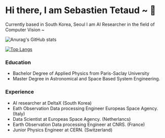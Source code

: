 # Hi there, I am Sebastien Tetaud ~ 👋

Currently based in South Korea, Seoul I am AI Researcher in the field of Computer Vision ~

![Anurag's GitHub stats](https://github-readme-stats.vercel.app/api?username=tetaud-sebastien&show_icons=true&theme=dracula)


[![Top Langs](https://github-readme-stats.vercel.app/api/top-langs/?username=tetaud-sebastien&layout=compact)](https://github.com/tetaud-sebastien/github-readme-stats)


### Education 
 - Bachelor Degree of Applied Physics from Paris-Saclay University
 - Master Degree in Astronomical and Space Based System Engineering.

### Experience
- AI researcher at DeltaX (South Korea)
- Eath Observation Data processing Engineer Europeas Space Agency. (Italy)
- Data Scientist at Europeas Space Agency. (Netherlancs)
- Earth Observation Data processing Engineer at CNRS. (France)
- Junior Physics Engineer at CERN.  (Switzerland)
  

